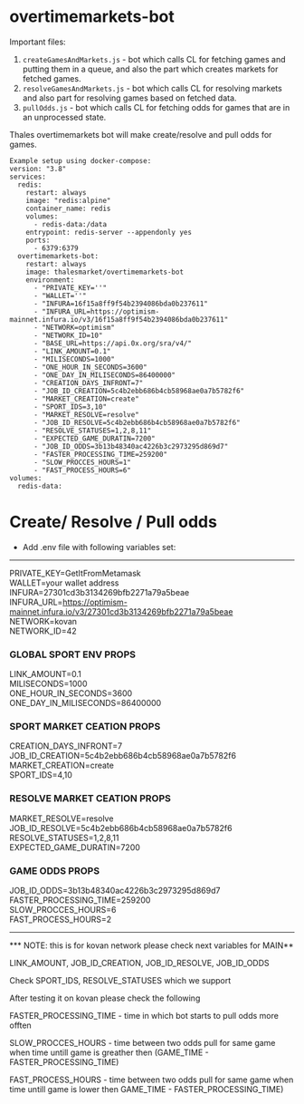 # overtimemarkets-bot

Important files:

1. `createGamesAndMarkets.js` - bot which calls CL for fetching games and putting them in a queue, and also the part which creates markets for fetched games.
2. `resolveGamesAndMarkets.js` - bot which calls CL for resolving markets and also part for resolving games based on fetched data.
3. `pullOdds.js` - bot which calls CL for fetching odds for games that are in an unprocessed state.


Thales overtimemarkets bot will make create/resolve and pull odds for games.  

```
Example setup using docker-compose:
version: "3.8"
services:
  redis:
    restart: always
    image: "redis:alpine"
    container_name: redis
    volumes:
      - redis-data:/data
    entrypoint: redis-server --appendonly yes
    ports:
      - 6379:6379
  overtimemarkets-bot:
    restart: always
    image: thalesmarket/overtimemarkets-bot
    environment:
      - "PRIVATE_KEY=''"
      - "WALLET=''"
      - "INFURA=16f15a8ff9f54b2394086bda0b237611"
      - "INFURA_URL=https://optimism-mainnet.infura.io/v3/16f15a8ff9f54b2394086bda0b237611"
      - "NETWORK=optimism"
      - "NETWORK_ID=10"
      - "BASE_URL=https://api.0x.org/sra/v4/"
      - "LINK_AMOUNT=0.1"
      - "MILISECONDS=1000"
      - "ONE_HOUR_IN_SECONDS=3600"
      - "ONE_DAY_IN_MILISECONDS=86400000"
      - "CREATION_DAYS_INFRONT=7"
      - "JOB_ID_CREATION=5c4b2ebb686b4cb58968ae0a7b5782f6"
      - "MARKET_CREATION=create"
      - "SPORT_IDS=3,10"
      - "MARKET_RESOLVE=resolve"
      - "JOB_ID_RESOLVE=5c4b2ebb686b4cb58968ae0a7b5782f6"
      - "RESOLVE_STATUSES=1,2,8,11"
      - "EXPECTED_GAME_DURATIN=7200"
      - "JOB_ID_ODDS=3b13b48340ac4226b3c2973295d869d7"
      - "FASTER_PROCESSING_TIME=259200"
      - "SLOW_PROCCES_HOURS=1"
      - "FAST_PROCESS_HOURS=6"
volumes:
  redis-data:

```

# Create/ Resolve / Pull odds
 
- Add .env file with following variables set:

---------------------------------------------  
PRIVATE_KEY=GetItFromMetamask  
WALLET=your wallet address    
INFURA=27301cd3b3134269bfb2271a79a5beae    
INFURA_URL=https://optimism-mainnet.infura.io/v3/27301cd3b3134269bfb2271a79a5beae    
NETWORK=kovan    
NETWORK_ID=42  

### GLOBAL SPORT ENV PROPS ###  
LINK_AMOUNT=0.1  
MILISECONDS=1000  
ONE_HOUR_IN_SECONDS=3600  
ONE_DAY_IN_MILISECONDS=86400000

### SPORT MARKET CEATION PROPS ###  
CREATION_DAYS_INFRONT=7  
JOB_ID_CREATION=5c4b2ebb686b4cb58968ae0a7b5782f6  
MARKET_CREATION=create  
SPORT_IDS=4,10  

### RESOLVE MARKET CEATION PROPS ###  

MARKET_RESOLVE=resolve  
JOB_ID_RESOLVE=5c4b2ebb686b4cb58968ae0a7b5782f6  
RESOLVE_STATUSES=1,2,8,11  
EXPECTED_GAME_DURATIN=7200  

### GAME ODDS PROPS ###  

JOB_ID_ODDS=3b13b48340ac4226b3c2973295d869d7  
FASTER_PROCESSING_TIME=259200  
SLOW_PROCCES_HOURS=6  
FAST_PROCESS_HOURS=2  

---------------------------------------------  

*** NOTE: this is for kovan network please check next variables for MAIN**

LINK_AMOUNT, JOB_ID_CREATION, JOB_ID_RESOLVE, JOB_ID_ODDS  

Check SPORT_IDS, RESOLVE_STATUSES which we support  

After testing it on kovan please check the following   

  FASTER_PROCESSING_TIME - time in which bot starts to pull odds more offten  

  SLOW_PROCCES_HOURS - time between two odds pull for same game when time untill game is greather then (GAME_TIME - FASTER_PROCESSING_TIME)  

  FAST_PROCESS_HOURS - time between two odds pull for same game when time untill game is lower then GAME_TIME - FASTER_PROCESSING_TIME)  
